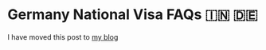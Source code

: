 # Germany National Visa FAQs :india: :de: 

I have moved this post to [my blog](https://medium.com/@chiragswadia/germany-national-visa-faqs-b9b19fe8d215)
